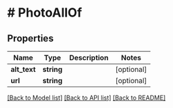 # # PhotoAllOf

## Properties

Name | Type | Description | Notes
------------ | ------------- | ------------- | -------------
**alt_text** | **string** |  | [optional]
**url** | **string** |  | [optional]

[[Back to Model list]](../../README.md#models) [[Back to API list]](../../README.md#endpoints) [[Back to README]](../../README.md)

